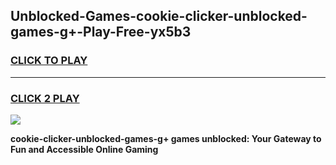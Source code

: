 
## Unblocked-Games-cookie-clicker-unblocked-games-g+-Play-Free-yx5b3
<h3>
<a href="https://premium76.site?title=cookie-clicker-unblocked-games-g+&ref=12A">CLICK TO PLAY</a></h3>
<hr>

<h3>
<a href="https://premium76.site?title=cookie-clicker-unblocked-games-g+&ref=12A">CLICK 2 PLAY</a>
  
</h3>

<a href="https://premium76.site?title=cookie-clicker-unblocked-games-g+&ref=12A"><img src="https://clearcache.store/games.png"></a>


**cookie-clicker-unblocked-games-g+ games unblocked: Your Gateway to Fun and Accessible Online Gaming**
